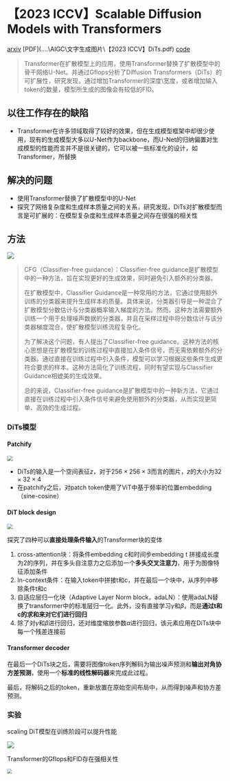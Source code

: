 # 【2023 ICCV】Scalable Diffusion Models with Transformers

[arxiv](https://arxiv.org/pdf/2212.09748.pdf) [PDF](..\..\AIGC\文字生成图片\【2023 ICCV】DiTs.pdf) [code](https://github.com/facebookresearch/DiT) 

> Transformer在扩散模型上的应用，使用Transformer替换了扩散模型中的骨干网络U-Net。并通过Gflops分析了Diffusion Transformers（DiTs）的可扩展性，研究发现，通过增加Transformer的深度\宽度，或者增加输入token的数量，模型所生成的图像会有较低的FID。

## 以往工作存在的缺陷

- Transformer在许多领域取得了较好的效果，但在生成模型框架中却很少使用，现有的生成模型大多以U-Net作为backbone，而U-Net的归纳偏置对生成模型的性能而言并不是很关键的，它可以被一些标准化的设计，如Transformer，所替换

## 解决的问题

- 使用Transformer替换了扩散模型中的U-Net
- 探究了网络复杂度和生成样本质量之间的关系，研究发现，DiTs对扩散模型而言是可扩展的：在模型复杂度和生成样本质量之间存在很强的相关性

## 方法

![](D:\learning\论文\论文笔记\AIGC\DiTs_1.png)

> CFG（Classifier-free guidance）：Classifier-free guidance是扩散模型中的一种方法，旨在实现更好的生成效果，同时避免引入额外的分类器。
>
> 在扩散模型中，Classifier Guidance是一种常用的方法，它通过使用额外训练的分类器来提升生成样本的质量。具体来说，分类器引导是一种混合了扩散模型分数估计与分类器概率输入梯度的方法。然而，这种方法需要额外训练一个用于处理噪声数据的分类器，并且在采样过程中将分数估计与该分类器梯度混合，使扩散模型训练流程复杂化。
>
> 为了解决这个问题，有人提出了Classifier-free guidance。这种方法的核心思想是在扩散模型的训练过程中直接加入条件信号，而无需依赖额外的分类器。通过直接在训练过程中引入条件，模型可以学习根据这些条件生成更符合要求的样本。这种方法简化了训练流程，同时有望实现与Classifier Guidance相媲美的生成效果。
>
> 总的来说，Classifier-free guidance是扩散模型中的一种新方法，它通过直接在训练过程中引入条件信号来避免使用额外的分类器，从而实现更简单、高效的生成过程。

### DiTs模型

#### Patchify

<img src="D:\learning\论文\论文笔记\AIGC\DiTs_2.png" style="zoom:80%;" />

- DiTs的输入是一个空间表征$z$，对于$256\times 256\times 3$而言的图片，$z$的大小为$32\times 32 \times 4$
- 在patchify之后，对patch token使用了ViT中基于频率的位置embedding（sine-cosine）

#### DiT block design

<img src="D:\learning\论文\论文笔记\AIGC\DiTs_3.png" style="zoom:80%;" />

探究了四种可以**直接处理条件输入**的Transformer块的变体

1. cross-attention块：将条件embedding c和时间步embedding t 拼接成长度为2的序列，并在多头自注意力之后添加一个**多头交叉注意力**，用于为图像特征添加条件
2. In-context条件：在输入token中拼接t和c，并在最后一个块中，从序列中移除条件t和c
3. 自适应层归一化块（Adaptive Layer Norm block，adaLN）：使用adaLN替换了transformer中的标准层归一化。此外，没有直接学习$\gamma$和$\beta$​，而是**通过t和c的求和来对它们进行回归**
4. 除了对$\gamma$和$\beta$进行回归，还对维度缩放参数$\alpha$进行回归，该元素应用在DiTs块中每一个残差连接前

#### Transformer decoder

在最后一个DiTs块之后，需要将图像token序列解码为输出噪声预测和**输出对角协方差预测**，使用一个**标准的线性解码器**来完成此过程。

最后，将解码之后的token，重新放置在原始空间布局中，从而得到噪声和协方差预测。

### 实验

scaling DiT模型在训练阶段可以提升性能

![](D:\learning\论文\论文笔记\AIGC\DiTs_4.png)

Transformer的Gflops和FID存在强相关性

<img src="D:\learning\论文\论文笔记\AIGC\DiTs_5.png" style="zoom:67%;" />